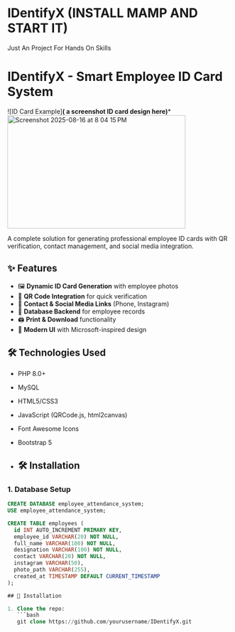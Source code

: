 # IDentifyX (INSTALL MAMP AND START IT) 
Just An Project For Hands On Skills
# IDentifyX - Smart Employee ID Card System

![ID Card Example]**( a screenshot ID card design here)***
<img width="401" height="255" alt="Screenshot 2025-08-16 at 8 04 15 PM" src="https://github.com/user-attachments/assets/bdb69774-ed16-461a-84ba-85cbb464207c" />

A complete solution for generating professional employee ID cards with QR verification, contact management, and social media integration.

## ✨ Features

- 🖼️ **Dynamic ID Card Generation** with employee photos
- 📲 **QR Code Integration** for quick verification
- 📱 **Contact & Social Media Links** (Phone, Instagram)
- 💾 **Database Backend** for employee records
- 🖨️ **Print & Download** functionality
- 🎨 **Modern UI** with Microsoft-inspired design

## 🛠️ Technologies Used

- PHP 8.0+
- MySQL
- HTML5/CSS3
- JavaScript (QRCode.js, html2canvas)
- Font Awesome Icons
- Bootstrap 5

- ## 🛠️ Installation

### 1. Database Setup
```sql
CREATE DATABASE employee_attendance_system;
USE employee_attendance_system;

CREATE TABLE employees (
  id INT AUTO_INCREMENT PRIMARY KEY,
  employee_id VARCHAR(20) NOT NULL,
  full_name VARCHAR(100) NOT NULL,
  designation VARCHAR(100) NOT NULL,
  contact VARCHAR(20) NOT NULL,
  instagram VARCHAR(50),
  photo_path VARCHAR(255),
  created_at TIMESTAMP DEFAULT CURRENT_TIMESTAMP
);

## 🚀 Installation

1. Clone the repo:
   ```bash
   git clone https://github.com/yourusername/IDentifyX.git
